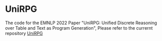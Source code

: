 # UniRPG
The code for the EMNLP 2022 Paper "UniRPG: Unified Discrete Reasoning over Table and Text as Program Generation",  Please refer to the currernt repository [UniRPG](https://github.com/phddamuge/UniRPG)
